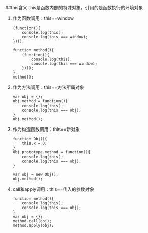 ##this含义
this是函数内部的特殊对象，引用的是函数执行的环境对象

1. 作为函数调用：this==window

	```
	(function(){
		console.log(this);
		console.log(this === window);
	})();
	
	function method(){
		(function(){
			console.log(this);
			console.log(this === window);
		})();	
	}
	method();
	```

2. 作为方法调用：this==方法所属对象

	```
	var obj = {};
	obj.method = function(){
		console.log(this);
		console.log(this === obj);
	}
	obj.method();
	
	```

3. 作为构造函数调用：this==新对象

	```
	function Obj(){
		this.x = 0;
	}
	Obj.prototype.method = function(){
		console.log(this);
		console.log(this === obj);
	}
	
	var obj = new Obj();
	obj.method();
	
	```

4. call和apply调用：this==传入的参数对象

	```
	function method(){
		console.log(this);
		console.log(this === obj);
	}
	var obj = {};
	method.call(obj);
	method.apply(obj);
	
	```

